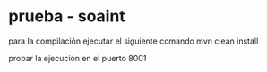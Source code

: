 # prueba - soaint

para la compilación ejecutar el siguiente comando
mvn clean install

probar la ejecución en el puerto 8001